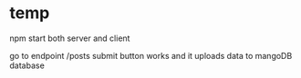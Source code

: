 # temp

npm start both server and client

go to endpoint /posts 
submit button works and it uploads data to mangoDB database 
